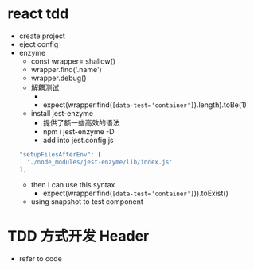 # react tdd
- create project
- eject config
- enzyme
  - const wrapper= shallow(<App />)
  - wrapper.find('.name')
  - wrapper.debug()
  - 解耦测试
    - <div className="app" title='aaron' data-test='container'>
    - expect(wrapper.find(`[data-test='container']`).length).toBe(1)
  - install jest-enzyme
    - 提供了额一些高效的语法
    - npm i jest-enzyme -D
    - add into jest.config.js
  ```js
  "setupFilesAfterEnv": [
    './node_modules/jest-enzyme/lib/index.js'
  ],
  ```
    - then I can use this syntax
      - expect(wrapper.find(`[data-test='container']`)).toExist()
    - using snapshot to test component

# TDD 方式开发 Header
- refer to code

<!-- starts from https://coding.imooc.com/lesson/372.html#mid=27392 -->


